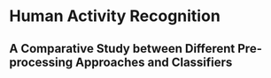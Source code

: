 # Human Activity Recognition
## A Comparative Study between Different Pre-processing Approaches and Classifiers
